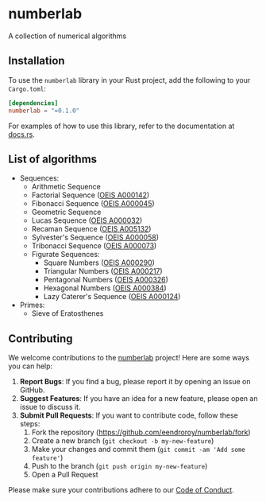 # numberlab

A collection of numerical algorithms

## Installation

To use the `numberlab` library in your Rust project, add the following to your `Cargo.toml`:

```toml
[dependencies]
numberlab = "=0.1.0"
```

For examples of how to use this library, refer to the documentation at [docs.rs](https://docs.rs/numberlab).

## List of algorithms

- Sequences:
    - Arithmetic Sequence
    - Factorial Sequence ([OEIS A000142](https://oeis.org/A000142))
    - Fibonacci Sequence ([OEIS A000045](https://oeis.org/A000045))
    - Geometric Sequence
    - Lucas Sequence ([OEIS A000032](https://oeis.org/A000032))
    - Recaman Sequence ([OEIS A005132](https://oeis.org/A005132))
    - Sylvester's Sequence ([OEIS A000058](https://oeis.org/A000058))
    - Tribonacci Sequence ([OEIS A000073](https://oeis.org/A000073))
    - Figurate Sequences:
        - Square Numbers ([OEIS A000290](https://oeis.org/A000290))
        - Triangular Numbers ([OEIS A000217](https://oeis.org/A000217))
        - Pentagonal Numbers ([OEIS A000326](https://oeis.org/A000326))
        - Hexagonal Numbers ([OEIS A000384](https://oeis.org/A000384))
        - Lazy Caterer's Sequence ([OEIS A000124](https://oeis.org/A000124))
- Primes:
    - Sieve of Eratosthenes

## Contributing

We welcome contributions to the [numberlab](https://github.com/eendroroy/numberlab) project! Here are some ways you can
help:

1. **Report Bugs**: If you find a bug, please report it by opening an issue on GitHub.
2. **Suggest Features**: If you have an idea for a new feature, please open an issue to discuss it.
3. **Submit Pull Requests**: If you want to contribute code, follow these steps:
    1. Fork the repository (https://github.com/eendroroy/numberlab/fork)
    2. Create a new branch (`git checkout -b my-new-feature`)
    3. Make your changes and commit them (`git commit -am 'Add some feature'`)
    4. Push to the branch (`git push origin my-new-feature`)
    5. Open a Pull Request

Please make sure your contributions adhere to our [Code of Conduct](http://contributor-covenant.org).